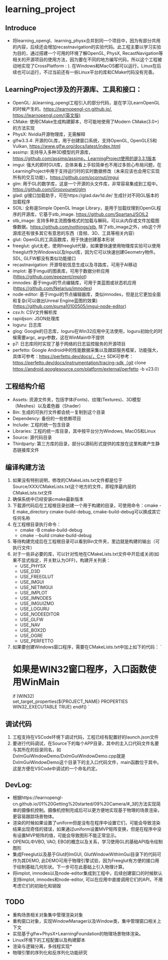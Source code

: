 # learning_project
 
 ## Introduce
 * 将learning_opengl、learning_physx合并到同一个项目中，因为有部分共用的内容，后续还会增加recastnavigation的实验代码。此工程主要以学习实验为目的，通过搭建一个可用的环境了解OpenGL, PhysX, RecastNavigation等相关的开源项目的使用方法，因为要在不同的地方编写代码，所以这个工程被动地实现了CrossPlatform : ). 在Windows和MacOS都可以运行，Linux在后续也可以运行，不过当前还有一些Linux平台的库和CMake代码没有完善。
 


 ## LearningProject涉及的开源库、工具和接口：
 - OpenGL: 从learning_opengl工程引入的部分代码，是在学习LearnOpenGL的时候产生的。https://learnopengl-cn.github.io/, https://learnopengl.com/(英文版)
 - CMake: 使用CMake生成构建脚本，尽可能地使用了Modern CMake(3.0+)的方法实现
 - PhysX: Nvidia开源物理库，无需解释
 - glfw3.3.4: 开源的GL库，用于创建窗口系统，支持OpenGL, OpenGLES和Vulkan, https://www.glfw.org/docs/latest/index.html
 - assimp: 支持导入多种3D模型的开源库， https://github.com/assimp/assimp，LearningProject使用的是3.3.1版本
 - imgui: 强大的即时GUI库，总体来看上手较简单也不用过多担心布局问题，在LearningProject中用于支持运行时的实时数据修改（未来应该也会用它实现所有的交互功能）。https://github.com/ocornut/imgui
 - glm: 用于GL的数学库，这是一个开源的头文件库，非常容易集成到工程中。https://github.com/Groovounet/glm
 - glad: gl接口加载助手，可在https://glad.dav1d.de/ 生成针对不同GL版本的加载程序
 - SOIL: 全称是Simple OpenGL Image Library，是用于加载纹理到OpenGL程序的开源库，它基于stb_image. https://github.com/SpartanJ/SOIL2
 - stb_image: 支持多种主流图像格式的加载与解码，可以从内存或文件加载图像数据。https://github.com/nothings/stb, 除了stb_image之外，stb这个开源库还有很多其它有意思的东西（音频、3D、工具等相关内容）
 - glut: OpenGL的工具函数库，用于快速创建基本形状
 - freeglut: glut太老，使用freeglut代替，如果要快速使用物理库实验可以使用freeglut作为Windows以及Input库，因为它可以快速创建Geometry物件。SDL, GLFW都没有类似功能接口
 - recastnavigation: 开源导航信息生成以及寻路库，可用于AI移动
 - implot: 基于imgui的图表库，可用于数据分析应用(https://github.com/epezent/implot)
 - imnodes: 基于imgui的节点编辑库，可用于类蓝图或状态机应用(https://github.com/Nelarius/imnodes)
 - node-editor: 基于imgui的节点编辑器库，类似imnodes，但是比它更加全面和复杂(可以做出Unreal Engine蓝图的效果)(https://github.com/puma10100505/imgui-node-editor)
 - csv.h: CSV文件解析库
 - rapidjson: JSON处理库
 - loguru: 日志库
 - glog: Google的日志库，loguru在Win32应用中无法使用，loguru初始化的时候需要argc, argv参数，这在WinMain中不提供
 - p7: 日志库同时实现了基于网络的日志监控服务的开源项目
 - perfetto: Google Android中的性能数据采集以及跟踪服务框架，功能强大，具体可参考：https://perfetto.dev/docs/，C++ SDK可参考：https://perfetto.dev/docs/instrumentation/tracing-sdk（git clone https://android.googlesource.com/platform/external/perfetto -b v23.0）


## 工程结构介绍
- Assets: 资源文件夹，包括字体(Fonts)、纹理(Textures)、3D模型（Meshes）以及着色器（Shader）
- Bin: 生成的可执行文件都会统一复制到这个目录
- Dependency: 备份的一些依赖项目
- Include: 工程的统一包含目录
- Libraries: 工程的统一库目录，其中按平台分为Windows, MacOS和Linux
- Source: 源代码目录
- Thirdparty: 第三方库的目录，部分以源码形式提供的库放在这里构建产生静态链接库文件

## 编译构建方法
1. 如果没有特别说明，修改的CMakeLists.txt文件都是位于Source/XXX/CMakeLists.txt这个地方的文件，即程序最内层的CMakeLists.txt文件
2. 确保系统中已经安装cmake最新版本
3. 下载源代码后在工程根目录创建一个用于构建的目录，可使用命令：cmake -E make_directory cmake-build-debug, cmake-build-debug可以换成其它任何名称
4. 在工程根目录执行命令：
    - cmake -B cmake-build-debug
    - cmake --build cmake-build-debug
5. 等待构建完成后在工程根目录可以看到Bin文件夹，里边就是构建的输出（可执行文件）
6. 对于一些非必要的库，可以针对性地在CMakeLists.txt文件中开启或关闭(如果不显式指定，开关默认为OFF)，构建开关列表：
    - USE_PHYSX
    - USE_D3D
    - USE_FREEGLUT
    - USE_IMGUI
    - USE_NETIMGUI
    - USE_IMPLOT
    - USE_IMNODES
    - USE_IMGUIZMO
    - USE_LOGURU
    - USE_NODEEDITOR
    - USE_GLFW
    - USE_NAV
    - USE_BOX2D
    - USE_OGRE
    - USE_PERFETTO
7. 如果要创建Windows窗口程序，需要在CMakeLists.txt中加上如下的代码：
    `
    # 如果是WIN32窗口程序，入口函数使用WinMain
    if (WIN32)        
        set_target_properties(${PROJECT_NAME} PROPERTIES WIN32_EXECUTABLE TRUE)
    endif()
    `

## 调试代码
1. 工程支持在VSCode环境下调试代码，工程已经有配置好的launch.json文件
2. 要进行代码调试，在Source下的每个APP目录，其中的主入口代码文件名要与其所在的目录同名，如DxImGuiWindowDemo/DxImGuiWindowDemo.cpp就是DxImGuiWindowDemo这个目录下的主入口代码文件，main函数位于其中。这是方便在VSCode中调试的一个命名约定。

## DevLog:
- 根据https://learnopengl-cn.github.io/01%20Getting%20started/09%20Camera/#_3的方法实现简单的摄像机控制。摄像机控制完成后可以更方便地实现基于物理的场景渲染，更容易跟踪场景物体。
- 渲染的时候如果设置了uniform但是没有在程序中设置它们，可能会导致渲染结果出现奇怪的错误，如果通过uniform设置MVP矩阵变换，但是在程序中没有设置MVP矩阵的值，可能会导致图形不能正常显示。
- OPENGL中VBO, VAO, EBO的概念以及关系，学习使用GL的基础API指令绘制图形
- 集成Freeglut以及基于Glut的ImGUI, GlutWindowWithImGui目录下的代码可作为其DEMO, 此DEMO可用于物理引擎试验，因为Freeglut有方便的接口用于绘制基础几何形状。下一步可在此基础上引入物理计算。
- 将implot, imnodes以及node-editor集成到工程中，后续创建窗口的时候默认支持implot, imnodes和node-editor, 可以在应用中直接调用它们的API，不用考虑它们的初始化和销毁

## TODO
* 重构场景相关对象集中管理渲染对象
* 重构窗口对象，实现WindowManager以及Window类，集中管理窗口相关上下文
* 实现基于glfw+PhysX+LearningFoundation的物理场景物体渲染。
* Linux环境下的工程配置以及构建脚本
* 渲染与逻辑分离，多线程实现*
* 物理引擎的序列化和反序列化功能研究
